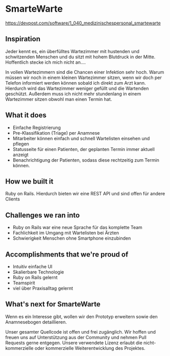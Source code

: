 # SmarteWarte

https://devpost.com/software/1_040_medizinischespersonal_smartewarte

## Inspiration

Jeder kennt es, ein überfülltes Wartezimmer mit hustenden und schwitzenden Menschen und du sitzt mit hohem Blutdruck in der Mitte. Hoffentlich stecke ich mich nicht an….

In vollen Wartezimmern sind die Chancen einer Infektion sehr hoch. Warum müssen wir noch in einem kleinen Wartezimmer sitzen, wenn wir doch per Telefon informiert werden können sobald ich direkt zum Arzt kann. Hierdurch wird das Wartezimmer weniger gefüllt und die Wartenden geschützt. Außerdem muss ich nicht mehr stundenlang in einem Wartezimmer sitzen obwohl man einen Termin hat.

## What it does

* Einfache Registrierung
* Pre-Klassifikation (Triage) per Anamnese
* Mitarbeiter können einfach und schnell Wartelisten einsehen und pflegen
* Statusseite für einen Patienten, der geplanten Termin immer aktuell anzeigt
* Benachrichtigung der Patienten, sodass diese rechtzeitig zum Termin können.

## How we built it

Ruby on Rails. Hierdurch bieten wir eine REST API und sind offen für andere Clients 

## Challenges we ran into

* Ruby on Rails war eine neue Sprache für das komplette Team
* Fachlichkeit im Umgang mit Wartelisten bei Ärzten
* Schwierigkeit Menschen ohne Smartphone einzubinden

## Accomplishments that we're proud of

* Intuitiv einfache UI
* Skalierbare Technologie
* Ruby on Rails gelernt
* Teamspirit
* viel über Praxisalltag gelernt

## What's next for SmarteWarte

Wenn es ein Interesse gibt, wollen wir den Prototyp erweitern sowie den Anamnesebogen detaillieren.

Unser gesamter Quellcode ist offen und frei zugänglich. Wir hoffen und freuen uns auf Unterstützung aus der Community und nehmen Pull Requests gerne entgegen. Unsere verwendete Lizenz erlaubt die nicht-kommerzielle oder kommerzielle Weiterentwicklung des Projektes. 
